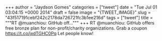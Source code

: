 
+++
author = "Jaydson Gomes"
categories = ["tweet"]
date = "Tue Jul 01 03:04:15 +0000 2014"
draft = false
image = "{TWEET_IMAGE}"
slug = "43f517191cebf242c2178da726721fc3b1ee216d"
tags = ["tweet"]
title = """RT @muanchiou: GitHub off..."""
+++
RT @muanchiou: GitHub offers free bronze plan for non-profit/charity organizations. Grab a coupon https://t.co/jxdTGHC0Pq Let people know!

